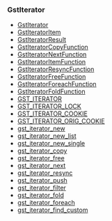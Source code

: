 ### GstIterator

* [GstIterator]()
* [GstIteratorItem]()
* [GstIteratorResult]()
* [GstIteratorCopyFunction]()
* [GstIteratorNextFunction]()
* [GstIteratorItemFunction]()
* [GstIteratorResyncFunction]()
* [GstIteratorFreeFunction]()
* [GstIteratorForeachFunction]()
* [GstIteratorFoldFunction]()
* [GST_ITERATOR]()
* [GST_ITERATOR_LOCK]()
* [GST_ITERATOR_COOKIE]()
* [GST_ITERATOR_ORIG_COOKIE]()
* [gst_iterator_new]()
* [gst_iterator_new_list]()
* [gst_iterator_new_single]()
* [gst_iterator_copy]()
* [gst_iterator_free]()
* [gst_iterator_next]()
* [gst_iterator_resync]()
* [gst_iterator_push]()
* [gst_iterator_filter]()
* [gst_iterator_fold]()
* [gst_iterator_foreach]()
* [gst_iterator_find_custom]()
